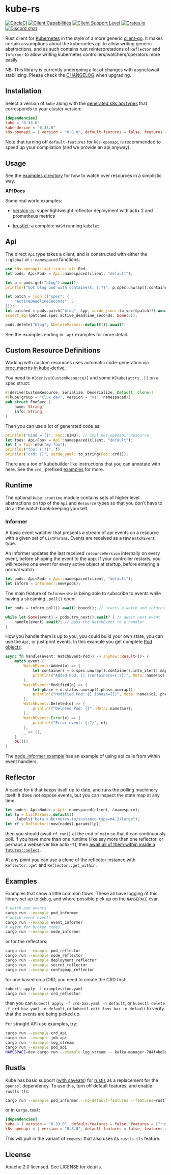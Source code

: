 # kube-rs
[![CircleCI](https://circleci.com/gh/clux/kube-rs.svg?style=shield)](https://circleci.com/gh/clux/kube-rs)
[![Client Capabilities](https://img.shields.io/badge/Kubernetes%20client-Silver-blue.svg?style=plastic&colorB=C0C0C0&colorA=306CE8)](http://bit.ly/kubernetes-client-capabilities-badge)
[![Client Support Level](https://img.shields.io/badge/kubernetes%20client-alpha-green.svg?style=plastic&colorA=306CE8)](http://bit.ly/kubernetes-client-support-badge)
[![Crates.io](https://img.shields.io/crates/v/kube.svg)](https://crates.io/crates/kube)
[![Discord chat](https://img.shields.io/discord/500028886025895936.svg?logo=discord&style=plastic)](https://discord.gg/tokio)

Rust client for [Kubernetes](http://kubernetes.io) in the style of a more generic [client-go](https://github.com/kubernetes/client-go). It makes certain assumptions about the kubernetes api to allow writing generic abstractions, and as such contains rust reinterpretations of `Reflector` and `Informer` to allow writing kubernetes controllers/watchers/operators more easily.

NB: This library is currently undergoing a lot of changes with async/await stabilizing. Please check the [CHANGELOG](./CHANGELOG.md) when upgrading.

## Installation
Select a version of `kube` along with the [generated k8s api types](https://github.com/Arnavion/k8s-openapi) that corresponds to your cluster version:

```toml
[dependencies]
kube = "0.33.0"
kube-derive = "0.33.0"
k8s-openapi = { version = "0.8.0", default-features = false, features = ["v1_17"] }
```

Note that turning off `default-features` for `k8s-openapi` is recommended to speed up your compilation (and we provide an api anyway).

## Usage
See the [examples directory](./kube/examples) for how to watch over resources in a simplistic way.

**[API Docs](https://docs.rs/kube/)**

Some real world examples:

- [version-rs](https://github.com/clux/version-rs): super lightweight reflector deployment with actix 2 and prometheus metrics

- [krustlet](https://github.com/deislabs/krustlet): a complete `WASM` running `kubelet`

## Api
The direct `Api` type takes a client, and is constructed with either the `::global` or `::namespaced` functions:

```rust
use k8s_openapi::api::core::v1::Pod;
let pods: Api<Pod> = Api::namespaced(client, "default");

let p = pods.get("blog").await?;
println!("Got blog pod with containers: {:?}", p.spec.unwrap().containers);

let patch = json!({"spec": {
    "activeDeadlineSeconds": 5
}});
let patched = pods.patch("blog", &pp, serde_json::to_vec(&patch)?).await?;
assert_eq!(patched.spec.active_deadline_seconds, Some(5));

pods.delete("blog", &DeleteParams::default()).await?;
```

See the examples ending in `_api` examples for more detail.

## Custom Resource Definitions
Working with custom resources uses automatic code-generation via [proc_macros in kube-derive](./kube-derive).

You need to `#[derive(CustomResource)]` and some `#[kube(attrs..)]` on a spec struct:

```rust
#[derive(CustomResource, Serialize, Deserialize, Default, Clone)]
#[kube(group = "clux.dev", version = "v1", namespaced)]
pub struct FooSpec {
    name: String,
    info: String,
}
```

Then you can use a lot of generated code as:

```rust
println!("kind = {}", Foo::KIND); // impl k8s_openapi::Resource
let foos: Api<Foo> = Api::namespaced(client, "default");
let f = Foo::new("my-foo");
println!("foo: {:?}", f)
println!("crd: {}", serde_yaml::to_string(Foo::crd());
```

There are a ton of kubebuilder like instructions that you can annotate with here. See the `crd_` prefixed [examples](./kube/examples) for more.

## Runtime
The optional `kube::runtime` module contains sets of higher level abstractions on top of the `Api` and `Resource` types so that you don't have to do all the watch book-keeping yourself.

### Informer
A basic event watcher that presents a stream of api events on a resource with a given set of `ListParams`. Events are received as a raw `WatchEvent` type.

An Informer updates the last received `resourceVersion` internally on every event, before shipping the event to the app. If your controller restarts, you will receive one event for every active object at startup, before entering a normal watch.

```rust
let pods: Api<Pod> = Api::namespaced(client, "default");
let inform = Informer::new(pods);
```

The main feature of `Informer<K>` is being able to subscribe to events while having a streaming `.poll()` open:

```rust
let pods = inform.poll().await?.boxed(); // starts a watch and returns a stream

while let Some(event) = pods.try_next().await? { // await next event
    handle(event).await?; // pass the WatchEvent to a handler
}
```

How you handle them is up to you, you could build your own state, you can use the `Api`, or just print events. In this example you get complete [Pod objects](https://arnavion.github.io/k8s-openapi/v0.7.x/k8s_openapi/api/core/v1/struct.Pod.html):

```rust
async fn handle(event: WatchEvent<Pod>) -> anyhow::Result<()> {
    match event {
        WatchEvent::Added(o) => {
            let containers = o.spec.unwrap().containers.into_iter().map(|c| c.name).collect::<Vec<_>>();
            println!("Added Pod: {} (containers={:?})", Meta::name(&o), containers);
        },
        WatchEvent::Modified(o) => {
            let phase = o.status.unwrap().phase.unwrap();
            println!("Modified Pod: {} (phase={})", Meta::name(&o), phase);
        },
        WatchEvent::Deleted(o) => {
            println!("Deleted Pod: {}", Meta::name(&o));
        },
        WatchEvent::Error(e) => {
            println!("Error event: {:?}", e);
        },
        _ => {},
    }
    Ok(())
}
```

The [node_informer example](./kube/examples/node_informer.rs) has an example of using api calls from within event handlers.

## Reflector
A cache for `K` that keeps itself up to date, and runs the polling machinery itself. It does not expose events, but you can inspect the state map at any time.


```rust
let nodes: Api<Node> = Api::namespaced(client, &namespace);
let lp = ListParams::default()
    .labels("beta.kubernetes.io/instance-type=m4.2xlarge");
let rf = Reflector::new(nodes).params(lp);
```

then you should await `rf.run()` at the end of `main` so that it can continuously poll.  If you have more than one runtime (like say more than one reflector, or perhaps a webserver like actix-rt), then [await all of them within inside a `futures::select`](https://github.com/clux/version-rs/blob/30f295774098053377dd495438babba68a448d89/version.rs#L91).

At any point you can use a clone of the reflector instance with `Reflector::get` and `Reflector::get_within`.

## Examples
Examples that show a little common flows. These all have logging of this library set up to `debug`, and where possible pick up on the `NAMSEPACE` evar.

```sh
# watch pod events
cargo run --example pod_informer
# watch event events
cargo run --example event_informer
# watch for broken nodes
cargo run --example node_informer
```

or for the reflectors:

```sh
cargo run --example pod_reflector
cargo run --example node_reflector
cargo run --example deployment_reflector
cargo run --example secret_reflector
cargo run --example configmap_reflector
```

for one based on a CRD, you need to create the CRD first:

```sh
kubectl apply -f examples/foo.yaml
cargo run --example crd_reflector
```

then you can `kubectl apply -f crd-baz.yaml -n default`, or `kubectl delete -f crd-baz.yaml -n default`, or `kubectl edit foos baz -n default` to verify that the events are being picked up.

For straight API use examples, try:

```sh
cargo run --example crd_api
cargo run --example job_api
cargo run --example log_stream
cargo run --example pod_api
NAMESPACE=dev cargo run --example log_stream -- kafka-manager-7d4f4bd8dc-f6c44
```

## Rustls
Kube has basic support ([with caveats](https://github.com/clux/kube-rs/issues?q=is%3Aissue+is%3Aopen+rustls)) for [rustls](https://github.com/ctz/rustls) as a replacement for the `openssl` dependency. To use this, turn off default features, and enable `rustls-tls`:

```sh
cargo run --example pod_informer --no-default-features --features=rustls-tls
```

or in `Cargo.toml`:

```toml
[dependencies]
kube = { version = "0.33.0", default-features = false, features = ["rustls-tls"] }
k8s-openapi = { version = "0.8.0", default-features = false, features = ["v1_17"] }
```

This will pull in the variant of `reqwest` that also uses its `rustls-tls` feature.

## License
Apache 2.0 licensed. See LICENSE for details.
